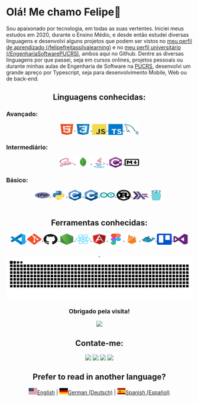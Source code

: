 <div>
    <h1>Olá! Me chamo Felipe👋</h1>
    <p>Sou apaixonado por tecnologia, em todas as suas vertentes. Iniciei meus estudos em 2020, durante o Ensino Médio, e desde então estudei diversas linguagens e desenvolvi alguns projetos que podem ser vistos no <a href="https://github.com/felipefreitassilvalearning" target="_blank">meu perfil de aprendizado (/felipefreitassilvalearning)</a> e no <a href="https://github.com/engenhariasoftwarepucrs" target="_blank">meu perfil universitário (/EngenhariaSoftwarePUCRS)</a>, ambos aqui no Github. Dentre as diversas linguagens por que passei, seja em cursos onlines, projetos pessoais ou durante minhas aulas de Engenharia de Software na <a href="https://www.pucrs.br/politecnica/curso/engenharia-de-software/" target="_blank">PUCRS</a>, desenvolvi um grande apreço por Typescript, seja para desenvolvimento Mobile, Web ou de back-end.
</div>

<div align="center">
    <h2>Linguagens conhecidas: </h2>
    <div><h3 align="left">Avançado: </h3>
    <div style="display: inline_block" align="center">
        <a href="https://pt.wikipedia.org/wiki/HTML">
            <img align="center" alt="Logo-HTML" height="30" width="40" src="https://raw.githubusercontent.com/devicons/devicon/master/icons/html5/html5-original.svg">
        </a>
        <a href="https://pt.wikipedia.org/wiki/Cascading_Style_Sheets">
            <img align="center" alt="Logo-CSS" height="30" width="40" src="https://raw.githubusercontent.com/devicons/devicon/master/icons/css3/css3-original.svg">
        </a>
        <a href="https://www.javascript.com/">
            <img align="center" alt="Logo-Js" height="30" width="40" src="https://raw.githubusercontent.com/devicons/devicon/master/icons/javascript/javascript-original.svg">
        </a>
        <a href="https://www.typescriptlang.org/">
            <img align="center" alt="Logo-Ts" height="30" width="40" src="https://raw.githubusercontent.com/devicons/devicon/master/icons/typescript/typescript-original.svg">
        </a>
        <a href="https://www.mysql.com/">
            <img align="center" alt="Logo-MySQL" height="30" width="40" src="https://raw.githubusercontent.com/devicons/devicon/master/icons/mysql/mysql-original.svg">
        </a>
    </div>
    <div><h3 align="left">Intermediário: </h3>
    <div style="display: inline_block" align="center">
        <a href="https://sass-lang.com/">
            <img align="center" alt="Logo-Sass" height="30" width="40" src="https://raw.githubusercontent.com/devicons/devicon/master/icons/sass/sass-original.svg">
        </a>
        <a href="https://www.mongodb.com/">
            <img align="center" alt="Logo-MongoDB" height="30" width="40" src="https://raw.githubusercontent.com/devicons/devicon/master/icons/mongodb/mongodb-original.svg">
        </a>
        <a href="https://www.java.com/">
            <img align="center" alt="Logo-Java" height="30" width="40" src="https://raw.githubusercontent.com/devicons/devicon/master/icons/java/java-original.svg">
        </a>
        <a href="https://learn.microsoft.com/en-us/dotnet/csharp/">
            <img align="center" alt="Logo-C#" height="30" width="40" src="https://raw.githubusercontent.com/devicons/devicon/master/icons/csharp/csharp-original.svg">
        </a>
        <a href="https://www.markdownguide.org/">
            <img align="center" alt="Logo-Markdown" height="30" width="40" src="https://raw.githubusercontent.com/devicons/devicon/master/icons/markdown/markdown-original.svg">
        </a>
    </div>
    <div><h3 align="left">Básico: </h3>
    <div style="display: inline_block" align="center">
        <a href="https://www.php.net/">
            <img align="center" alt="Logo-PHP" height="30" width="40" src="https://raw.githubusercontent.com/devicons/devicon/master/icons/php/php-original.svg">
        </a>
        <a href="https://www.python.org/">
            <img align="center" alt="Logo-Python" height="30" width="40" src="https://raw.githubusercontent.com/devicons/devicon/master/icons/python/python-original.svg">
        </a>
        <a href="https://www.devdocs.io/c/">
            <img align="center" alt="Logo-C" height="30" width="40" src="https://raw.githubusercontent.com/devicons/devicon/master/icons/c/c-original.svg">
        </a>
        <a href="https://www.devdocs.io/cpp/">
            <img align="center" alt="Logo-C++" height="30" width="40" src="https://raw.githubusercontent.com/devicons/devicon/master/icons/cplusplus/cplusplus-original.svg">
        </a>
        <a href="https://www.arduino.cc/">
            <img align="center" alt="Logo-Arduino" height="30" width="40" src="https://raw.githubusercontent.com/devicons/devicon/master/icons/arduino/arduino-original.svg">
        </a>
        <a href="https://www.rust-lang.org/">
            <img align="center" alt="Logo-Rust" height="30" width="40" src="https://raw.githubusercontent.com/devicons/devicon/master/icons/rust/rust-plain.svg">
        </a>
        <a href="https://www.haskell.org/">
            <img align="center" alt="Logo-Haskell" height="30" width="40" src="https://raw.githubusercontent.com/devicons/devicon/master/icons/haskell/haskell-original.svg">
        </a>
        <a href="https://go.dev/">
            <img align="center" alt="Logo-Go" height="30" width="40" src="https://raw.githubusercontent.com/devicons/devicon/master/icons/go/go-original.svg">
        </a>
    </div><br>
    <h2>Ferramentas conhecidas: </h2>
    <div style="display: inline_block">
        <a href="https://code.visualstudio.com/">
            <img align="center" alt="Logo-VSCode" height="30" width="40" src="https://raw.githubusercontent.com/devicons/devicon/master/icons/vscode/vscode-original.svg">
        </a>
        <a href="https://git-scm.com/">
            <img align="center" alt="Logo-VSCode" height="30" width="40" src="https://raw.githubusercontent.com/devicons/devicon/master/icons/git/git-original.svg">
        </a>
        <a href="https://github.com/">
            <img align="center" alt="Logo-VSCode" height="30" width="40" src="https://raw.githubusercontent.com/devicons/devicon/master/icons/github/github-original.svg">
        </a>
        <a href="https://nodejs.org/">
            <img align="center" alt="Logo-NodeJS" height="30" width="40" src="https://raw.githubusercontent.com/devicons/devicon/master/icons/nodejs/nodejs-original.svg">
        </a>
        <a href="https://react.dev/">
            <img align="center" alt="Logo-React" height="30" width="40" src="https://raw.githubusercontent.com/devicons/devicon/master/icons/react/react-original.svg">
        </a>
        <a href="https://angular.io/">
            <img align="center" alt="Logo-Angular" height="30" width="40" src="https://raw.githubusercontent.com/devicons/devicon/master/icons/angularjs/angularjs-original.svg">
        </a>
        <a href="https://figma.com/best-practices/guide-to-developer-handoff/components-styles-and-documentation/">
            <img align="center" alt="Logo-Figma" height="30" width="40" src="https://raw.githubusercontent.com/devicons/devicon/master/icons/figma/figma-original.svg">
        </a>
        <a href="https://firebase.google.com/">
            <img align="center" alt="Logo-Firebase" height="30" width="40" src="https://raw.githubusercontent.com/devicons/devicon/master/icons/firebase/firebase-plain.svg">
        </a>
        <a href="https://docker.com/">
            <img align="center" alt="Logo-Docker" height="30" width="40" src="https://raw.githubusercontent.com/devicons/devicon/master/icons/docker/docker-original.svg">
        </a>
        <a href="https://trello.com/">
            <img align="center" alt="Logo-Trello" height="30" width="40" src="https://raw.githubusercontent.com/devicons/devicon/master/icons/trello/trello-plain.svg">
        </a>
        <a href="https://visualstudio.microsoft.com">
            <img align="center" alt="Logo-VisualStudio" height="30" width="40" src="https://raw.githubusercontent.com/devicons/devicon/master/icons/visualstudio/visualstudio-plain.svg">
        </a>
    </div><br>
    <a href="https://github.com/felipefreitassilva?tab=repositories" target="_blank">
    <img height="180em" src="https://github-readme-stats.vercel.app/api/top-langs/?username=felipefreitassilva&layout=compact&langs_count=7&theme=dracula" alt="" />
    <img height="180em" src="https://github-readme-stats.vercel.app/api?username=felipefreitassilva&show_icons=true&theme=dracula&include_all_commits=true&count_private=true" alt="" /></a>
</div>


<picture>
    <source media="(prefers-color-scheme: dark)" srcset="https://raw.githubusercontent.com/felipefreitassilva/felipefreitassilva/output/github-contribution-grid-snake-dark.svg">
    <source media="(prefers-color-scheme: light)" srcset="https://raw.githubusercontent.com/felipefreitassilva/felipefreitassilva/output/github-contribution-grid-snake.svg">
  <img alt="github contribution grid snake animation" src="https://raw.githubusercontent.com/felipefreitassilva/felipefreitassilva/output/github-contribution-grid-snake.svg">
</picture>

<div>
    <h3>Obrigado pela visita!</h3>
    <a href="https://github.com/felipefreitassilva" target="_blank">
        <img src="https://profile-counter.glitch.me/felipefreitassilva/count.svg" />
    </a>
</div>

<div>
    <h2>Contate-me: </h2>
    <a href="https://felipefreitassilva.com.br/" target="_blank"><img src="https://img.shields.io/badge/Visite meu site!-1d34a3?style=for-the-badge&logo=internet&logoColor=white" /></a>
    <a href="mailto:eu.felipefreitassilva@gmail.com" target="_blank"><img src="https://img.shields.io/badge/Gmail-D14836?style=for-the-badge&logo=gmail&logoColor=white" /></a>
    <a href="https://www.linkedin.com/in/felipefreitassilva/" target="_blank"><img src="https://img.shields.io/badge/LinkedIn-0077B5?style=for-the-badge&logo=linkedin&logoColor=white" /></a>
    <a href="https://www.github.com/felipefreitassilvalearning/" target="_blank"><img src="https://img.shields.io/badge/GitHub-4F5459?style=for-the-badge&logo=github&logoColor=white" /></a>
</div>

<div>
    <h2>Prefer to read in another language?</h2>
    <a href="https://github.com/felipefreitassilva/felipefreitassilva/blob/main/lang/README.en.md" target="_blank"><img height="17" src="https://github.com/felipefreitassilva/felipefreitassilva/blob/main/lang/flags/us.svg" alt="en" />English</a> | 
    <a href="https://github.com/felipefreitassilva/felipefreitassilva/blob/main/lang/README.de.md" target="_blank"><img height="17" src="https://github.com/felipefreitassilva/felipefreitassilva/blob/main/lang/flags/de.svg" alt="de" />German (Deutsch)</a> | 
    <a href="https://github.com/felipefreitassilva/felipefreitassilva/blob/main/lang/README.es.md" target="_blank"><img height="17" src="https://github.com/felipefreitassilva/felipefreitassilva/blob/main/lang/flags/es.svg" alt="es" />Spanish (Español)</a>
</div>
